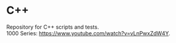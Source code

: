 # C++ 

Repository for C++ scripts and tests.  
1000 Series: https://www.youtube.com/watch?v=vLnPwxZdW4Y.  